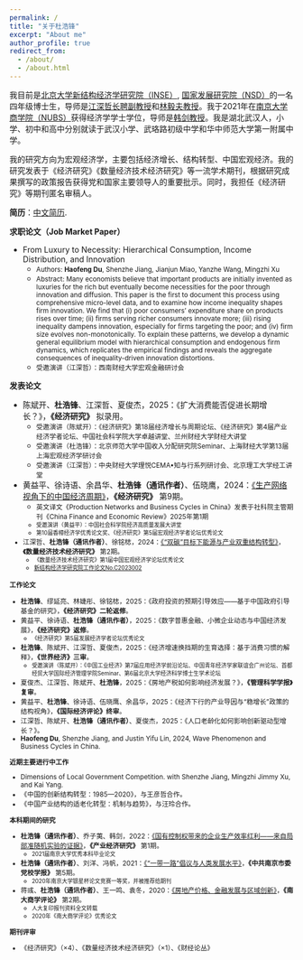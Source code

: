 ```yaml
---
permalink: /
title: "关于杜浩锋"
excerpt: "About me"
author_profile: true
redirect_from: 
  - /about/
  - /about.html
---
```

我目前是[北京大学新结构经济学研究院（INSE）](https://www.nse.pku.edu.cn/), [国家发展研究院（NSD）](https://nsd.pku.edu.cn/)的一名四年级博士生，导师是[江深哲长聘副教授](https://www.nse.pku.edu.cn/szdw/js/500928.htm)和[林毅夫教授](https://www.nse.pku.edu.cn/szdw/js/465203.htm)。我于2021年在[南京大学商学院（NUBS）](https://nubs.nju.edu.cn/)获得经济学学士学位，导师是[韩剑教授](https://nubs.nju.edu.cn/hj/list.htm)。我是湖北武汉人，小学、初中和高中分别就读于武汉小学、武珞路初级中学和华中师范大学第一附属中学。

我的研究方向为宏观经济学，主要包括经济增长、结构转型、中国宏观经济。我的研究发表于《经济研究》《数量经济技术经济研究》等一流学术期刊，根据研究成果撰写的政策报告获得党和国家主要领导人的重要批示。同时，我担任《经济研究》等期刊匿名审稿人。

**简历**：[中文简历](../assets/中文简历.pdf).

**求职论文（Job Market Paper）**
+ From Luxury to Necessity: Hierarchical Consumption, Income Distribution, and Innovation
  - <small>Authors: **Haofeng Du**, Shenzhe Jiang, Jianjun Miao, Yanzhe Wang, Mingzhi Xu</small>
  - <small>Abstract: Many economists believe that important products are initially invented as luxuries for the rich but eventually become necessities for the poor through innovation and diffusion. This paper is the first to document this process using comprehensive micro-level data, and to examine how income inequality shapes firm innovation. We find that (i) poor consumers’ expenditure share on products rises over time; (ii) firms serving richer consumers innovate more; (iii) rising inequality dampens innovation, especially for firms targeting the poor; and (iv) firm size evolves non-monotonically. To explain these patterns, we develop a dynamic general equilibrium model with hierarchical consumption and endogenous firm dynamics, which replicates the empirical findings and reveals the aggregate consequences of inequality-driven innovation distortions.</small>
   - <small>受邀演讲（江深哲）：西南财经大学宏观金融研讨会</small>
  
**发表论文**
+ 陈斌开、**杜浩锋**、江深哲、夏俊杰，2025：《扩大消费能否促进长期增长？》，**《经济研究》** 拟录用。
  - <small>受邀演讲（陈斌开）：《经济研究》第18届经济增长与周期论坛、《经济研究》第4届产业经济学者论坛、中国社会科学院大学卓越讲堂、兰州财经大学财经大讲堂</small>
  - <small>受邀演讲（杜浩锋）：北京师范大学中国收入分配研究院Seminar、上海财经大学第13届上海宏观经济学研讨会</small>
  - <small>受邀演讲（江深哲）：中央财经大学理悦CEMA•知与行系列研讨会、北京理工大学经工讲堂</small>
+ 黄益平、徐诗语、余昌华、**杜浩锋（通讯作者）**、伍晓鹰，2024：[《生产网络视角下的中国经济周期》](https://kns.cnki.net/kcms2/article/abstract?v=MdENDFpkZq6O55QBkqB8eUyDQHcuScM3p1K3vEzB2gKW8NE04trRcEN4wdrut_vWR4Gfw0ylJhaeQXwlaKAE1CgmWcOAHT6lCLDa5CwGl0-CFtre1ZFhzTQtsd69XfHd_extbsNXZk6zYLiD254y3Q51ICIFWj-Gn9b7-V1qLd0Zx8gL7lnTY5TeBKpB80Le&uniplatform=NZKPT&language=CHS)，**《经济研究》** 第9期。
  - <small>英文译文《Production Networks and Business Cycles in China》发表于社科院主管期刊《China Finance and Economic Review》2025年第1期
  - <small>受邀演讲（黄益平）：中国社会科学院经济高质量发展大讲堂</small>
  - <small>第10届香樟经济学优秀论文奖、《经济研究》第5届宏观经济学者论坛优秀论文</small>
+ 江深哲、**杜浩锋（通讯作者）**、徐铭梽，2024：[《“双碳”目标下能源与产业双重结构转型》](https://kns.cnki.net/kcms2/article/abstract?v=smPsKIJgVaB1F1fM5H7dt2ATU92NbJrO87ZrmguJwbc0d79glLvbTbBjzkF0taieteanYOGBH53Z2_-4ErPwkMl5mTkHWcrzZwok8zQjDMusjBmhPzU2OilLLfpFDvawW2_Tgtdy0kU=&uniplatform=NZKPT&language=CHS)，**《数量经济技术经济研究》** 第2期。
  - <small>《数量经济技术经济研究》第1届中国宏观经济学论坛优秀论文</small>
  - <small>[新结构经济学研究院工作论文No.C2023002](https://www.nse.pku.edu.cn/xzyj/gzlw/gzlw2/533823.htm)</small>

**工作论文**
+ **杜浩锋**、缪延亮、林婕彤、徐铭梽，2025：《政府投资的预期引导效应——基于中国政府引导基金的研究》，**《经济研究》二轮返修**。
+ 黄益平、徐诗语、**杜浩锋（通讯作者）**，2025：《数字普惠金融、小微企业动态与中国经济发展》，**《经济研究》返修**。
  - <small>《经济研究》第5届发展经济学者论坛优秀论文</small>
+ **杜浩锋**、陈斌开、江深哲、夏俊杰，2025：《经济增速换挡期的生育选择：基于消费习惯的解释》，**《世界经济》三审**。
  - <small>受邀演讲（陈斌开）：《中国工业经济》第7届应用经济学前沿论坛、中国青年经济学家联谊会广州论坛、首都经贸大学国际经济管理学院Seminar、第6届北京大学经济科学博士生学术论坛</small>
+ 夏俊杰、江深哲、陈斌开、**杜浩锋**，2025：《房地产税如何影响经济发展？》，**《管理科学学报》复审**。
+ 黄益平、**杜浩锋**、徐诗语、伍晓鹰、余昌华，2025：《经济下行的产业导因与“稳增长”政策的结构视角》，**《国际经济评论》终审**。
+ 江深哲、陈斌开、**杜浩锋（通讯作者）**、夏俊杰，2025：《人口老龄化如何影响创新驱动型增长？》。
+ **Haofeng Du**, Shenzhe Jiang, and Justin Yifu Lin, 2024, Wave Phenomenon and Business Cycles in China.
  
**近期主要进行中工作**
+ Dimensions of Local Government Competition. with Shenzhe Jiang, Mingzhi Jimmy Xu, and Kai Yang.
+ 《中国的创新结构转型：1985—2020》，与王彦哲合作。
+ 《中国产业结构的适老化转型：机制与趋势》，与汪玲合作。

**本科期间的研究**
+ **杜浩锋（通讯作者）**、乔子荑、韩剑，2022：[《国有控制权带来的企业生产效率红利——来自局部准随机实验的证据》](https://kns.cnki.net/kcms2/article/abstract?v=SDjqx_HoHgvXI0Bo8uJl3ZtwSimsbymiMqItI5blDKIsl2dJ03VCX3KPJeV0COicUUpSVbYmE3jEPc-hn6hEslPKqemBLpzQ8fOk4fGvoiCo4_ENleVxAGMLmq7t-RefD9GSY2uM48Cr7Hv_3UbwrA==&uniplatform=NZKPT&language=CHS)，**《产业经济研究》** 第1期。
  - <small>2021届南京大学优秀本科毕业论文</small>
+ **杜浩锋（通讯作者）**、刘洋、冯帆，2021：[《“一带一路”倡议与人类发展水平》](https://kns.cnki.net/kcms2/article/abstract?v=SDjqx_HoHgsLRSLpiEuz5eHYFSVrCspl-7ripTV7lpJfb32zwP1T_Jar_MgbFJcrPffHW5tYwv3Xnk-YcJvuF1Wpv8Mder0ju3bGCkq884B7BA5_4_Qs7VRj9McixC63OSzNhnuWZu5FUCQxeMVRKg==&uniplatform=NZKPT&language=CHS)，**《中共南京市委党校学报》** 第5期。
  - <small>2020年南京大学银星杯论文竞赛一等奖，并被推荐给期刊</small>
+ 蒋彧、**杜浩锋（通讯作者）**、王一鸣、袁冬，2020：[《房地产价格、金融发展与区域创新》](https://kns.cnki.net/kcms2/article/abstract?v=SDjqx_HoHgv3Lr_QkgU5WdvetHNW4SqGSBoKtz4UfxGoczz5aIpDPnOEfokeWZifxQrAGU0YA_Toxq_5Yefe0wo9fS_0DSyvxyffI0UmCsJeZQ_ggL5GDqunAk7w8w4ExDgTHzLxjp8=&uniplatform=NZKPT&language=CHS)，**《南大商学评论》** 第2期。
   - <small>人大复印报刊资料全文转载</small>
   - <small>2020年《南大商学评论》优秀论文</small>

**期刊评审**
+ 《经济研究》（×4）、《数量经济技术经济研究》（×1）、《财经论丛》

